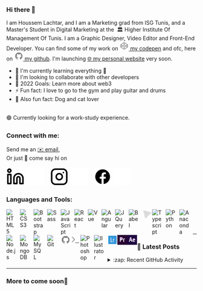 ### Hi there 👋

I am Houssem Lachtar, and I am a Marketing grad from ISG Tunis, and a Master&apos;s Student in Digital Marketing at the &nbsp;🏛&nbsp;Higher Institute Of Management Of Tunis. I am a Graphic Designer, Video Editor and Front-End Developer. You can find some of my work on [<img alt="Codepen" width="24px" src="./img/codepen.svg" /> my codepen](https://codepen.io/houssem-lachtar) and ofc, here on [<img alt="Github" width="24px" src="./img/github.svg" /> my github](https://github.com/houssemlachtar). I&apos;m launching [🌐 my personal website](#) very soon.

- 🌱 I&apos;m currently learning everything 🤣
- 👯 I&apos;m looking to collaborate with other developers
- 🥅 2022 Goals: Learn more about web3
- ⚡ Fun fact: I love to go to the gym and play guitar and drums
- 🐾 Also fun fact: Dog and cat lover
<br />
  🟢 Currently looking for a work-study experience.
<br />

### Connect with me:

Send me an [✉️ email](mailto:lachtarhoussem4@gmail.com),<br> Or just 💬&nbsp;come say hi on<br><br>
[![Linkedin](./img/linkedin-light.svg)](https://www.linkedin.com/in/houssem-lachtar#gh-light-mode-only)
[![Linkedin](./img/linkedin-dark.svg)](https://www.linkedin.com/in/houssem-lachtar#gh-dark-mode-only)
&nbsp;&nbsp;
[![Instagram](./img/instagram-light.svg)](https://www.instagram.com/houssem_lachtar/?hl=en#gh-light-mode-only)
[![Instagram](./img/instagram-dark.svg)](https://www.instagram.com/houssem_lachtar/?hl=en#gh-dark-mode-only)
&nbsp;&nbsp;
[![Facebook](./img/facebook-light.svg)](https://www.facebook.com/music.camera.friends.goodtime.wildlife#gh-light-mode-only)
[![Facebook](./img/facebook-dark.svg)](https://www.facebook.com/music.camera.friends.goodtime.wildlife#gh-dark-mode-only)


### Languages and Tools: <br />


<img align="left" alt="HTML5" width="26px" src="https://cdn.jsdelivr.net/gh/devicons/devicon/icons/html5/html5-original.svg" style="padding-right:10px;" />
<img align="left" alt="CSS3" width="26px" src="https://cdn.jsdelivr.net/gh/devicons/devicon/icons/css3/css3-original.svg" style="padding-right:10px;" />
<img align="left" alt="Bootstrap" width="26px" src="https://cdn.jsdelivr.net/gh/devicons/devicon/icons/bootstrap/bootstrap-original.svg" style="padding-right:10px;" />
<img align="left" alt="Sass" width="26px" src="https://cdn.jsdelivr.net/gh/devicons/devicon/icons/sass/sass-original.svg" style="padding-right:10px;" />
<img align="left" alt="JavaScript" width="26px" src="https://cdn.jsdelivr.net/gh/devicons/devicon/icons/javascript/javascript-original.svg" style="padding-right:10px;" />
<img align="left" alt="React" width="26px" src="https://cdn.jsdelivr.net/gh/devicons/devicon/icons/react/react-original.svg" style="padding-right:10px;" />
<img align="left" alt="Vue" width="26px" src="https://cdn.jsdelivr.net/gh/devicons/devicon/icons/vuejs/vuejs-original.svg" style="padding-right:10px;" />
<img align="left" alt="Angular" width="26px" src="https://cdn.jsdelivr.net/gh/devicons/devicon/icons/angularjs/angularjs-original.svg" style="padding-right:10px;" />
<img align="left" alt="JQuery" width="26px" src="https://cdn.jsdelivr.net/gh/devicons/devicon/icons/jquery/jquery-original.svg" style="padding-right:10px;" />
<img align="left" alt="Babel" width="26px" src="https://cdn.jsdelivr.net/gh/devicons/devicon/icons/babel/babel-original.svg" style="padding-right:10px;" />
<img align="left" alt="Three.js" width="26px" src="./img/threejs.svg" />
<img align="left" alt="Typescript" width="26px" src="https://cdn.jsdelivr.net/gh/devicons/devicon/icons/typescript/typescript-original.svg" style="padding-right:10px;" />
<img align="left" alt="Python" width="26px" src="https://cdn.jsdelivr.net/gh/devicons/devicon/icons/python/python-original.svg" style="padding-right:10px;" />
<img align="left" alt="Anaconda" width="26px" src="https://cdn.jsdelivr.net/gh/devicons/devicon/icons/anaconda/anaconda-original.svg" style="padding-right:10px;" />
<img align="left" alt="Node.js" width="26px" src="https://cdn.jsdelivr.net/gh/devicons/devicon/icons/nodejs/nodejs-original.svg" style="padding-right:10px;" />
<img align="left" alt="MongoDB" width="26px" src="https://cdn.jsdelivr.net/gh/devicons/devicon/icons/mongodb/mongodb-original.svg" style="padding-right:10px;" />
<img align="left" alt="MySQL" width="26px" src="https://cdn.jsdelivr.net/gh/devicons/devicon/icons/mysql/mysql-original.svg" style="padding-right:10px;" />
<img align="left" alt="Git" width="26px" src="https://cdn.jsdelivr.net/gh/devicons/devicon/icons/git/git-original.svg" style="padding-right:10px;" />
<img align="left" alt="Github" width="26px" src="./img/github.svg" />
<img align="left" alt="Terminal" width="26px" src="./img/terminal.svg" />
<img align="left" alt="Photoshop" width="26px" src="https://cdn.jsdelivr.net/gh/devicons/devicon/icons/photoshop/photoshop-plain.svg" style="padding-right:10px;" />
<img align="left" alt="Illustrator" width="26px" src="https://cdn.jsdelivr.net/gh/devicons/devicon/icons/illustrator/illustrator-plain.svg" style="padding-right:10px;" />
<img align="left" alt="Terminal" width="26px" src="./img/lightroom.svg" />
<img align="left" alt="Terminal" width="26px" src="./img/premierepro.svg" />
<img align="left" alt="Terminal" width="26px" src="./img/aftereffects.svg" />

<br />
<br />
<br />

---
### 📕 Latest Posts

<details>
  <summary>:zap: Recent GitHub Activity</summary>
  
<!--START_SECTION:activity-->
1. 🎉 Designed my first project, a drum pad player with full control, plus adding animation on each and every drum element, source code in [houssemlachtar
/Drums-It-Yourself](https://github.com/houssemlachtar/Drums-It-Yourself), with simple html, css and js. And yes it is responsive.
2. 💪 Had the opportunity to work with The Blaze, a french band, i had actually to work on a service that animates or interacts with any implemented music or song, their new full album will be published in this service once the site is published. Note that this [repository](https://github.com/houssemlachtar/Wavy-Sounds) is only a prototype and the work is still on. Yes yes it is responsive.
<!--END_SECTION:activity-->

</details>

---
### More to come soon👋
